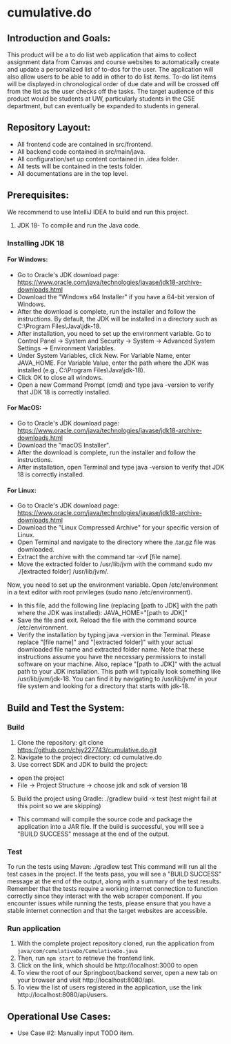 # cumulative.do

## Introduction and Goals:

This product will be a to do list web application that aims to collect assignment data from Canvas and course websites to automatically create and update a personalized list of to-dos for the user. The application will also allow users to be able to add in other to do list items. To-do list items will be displayed in chronological order of due date and will be crossed off from the list as the user checks off the tasks. The target audience of this product would be students at UW, particularly students in the CSE department, but can eventually be expanded to students in general.

## Repository Layout:

- All frontend code are contained in src/frontend.
- All backend code contained in src/main/java.
- All configuration/set up content contained in .idea folder.
- All tests will be contained in the tests folder.
- All documentations are in the top level.


## Prerequisites:
We recommend to use IntelliJ IDEA to build and run this project.
1. JDK 18- To compile and run the Java code.
### Installing JDK 18
#### For Windows:
- Go to Oracle's JDK download page: https://www.oracle.com/java/technologies/javase/jdk18-archive-downloads.html
- Download the "Windows x64 Installer" if you have a 64-bit version of Windows.
- After the download is complete, run the installer and follow the instructions. By default, the JDK will be installed in a directory such as C:\Program Files\Java\jdk-18.
- After installation, you need to set up the environment variable. Go to Control Panel -> System and Security -> System -> Advanced System Settings -> Environment Variables.
- Under System Variables, click New. For Variable Name, enter JAVA_HOME. For Variable Value, enter the path where the JDK was installed (e.g., C:\Program Files\Java\jdk-18).
- Click OK to close all windows.
- Open a new Command Prompt (cmd) and type java -version to verify that JDK 18 is correctly installed.

#### For MacOS:
- Go to Oracle's JDK download page: https://www.oracle.com/java/technologies/javase/jdk18-archive-downloads.html
- Download the "macOS Installer".
- After the download is complete, run the installer and follow the instructions.
- After installation, open Terminal and type java -version to verify that JDK 18 is correctly installed.

#### For Linux:
- Go to Oracle's JDK download page: https://www.oracle.com/java/technologies/javase/jdk18-archive-downloads.html
- Download the "Linux Compressed Archive" for your specific version of Linux.
- Open Terminal and navigate to the directory where the .tar.gz file was downloaded.
- Extract the archive with the command tar -xvf [file name].
- Move the extracted folder to /usr/lib/jvm with the command sudo mv ./[extracted folder] /usr/lib/jvm/.

Now, you need to set up the environment variable. Open /etc/environment in a text editor with root privileges (sudo nano /etc/environment).
-  In this file, add the following line (replacing [path to JDK] with the path where the JDK was installed): JAVA_HOME="[path to JDK]"
-  Save the file and exit. Reload the file with the command source /etc/environment.
-  Verify the installation by typing java -version in the Terminal.
Please replace "[file name]" and "[extracted folder]" with your actual downloaded file name and extracted folder name. Note that these instructions assume you have the necessary permissions to install software on your machine.
Also, replace "[path to JDK]" with the actual path to your JDK installation. This path will typically look something like /usr/lib/jvm/jdk-18. You can find it by navigating to /usr/lib/jvm/ in your file system and looking for a directory that starts with jdk-18.

## Build and Test the System:

### Build
1. Clone the repository: git clone https://github.com/chjy227743/cumulative.do.git
2. Navigate to the project directory: cd cumulative.do
3. Use correct SDK and JDK to build the project:
- open the project
- File -> Project Structure -> choose jdk and sdk of version 18
5. Build the project using Gradle: ./gradlew build -x test (test might fail at this point so we are skipping)
- This command will compile the source code and package the application into a JAR file. If the build is successful, you will see a "BUILD SUCCESS" message at the end of the output.

### Test

To run the tests using Maven: ./gradlew test
This command will run all the test cases in the project. If the tests pass, you will see a "BUILD SUCCESS" message at the end of the output, along with a summary of the test results.
Remember that the tests require a working internet connection to function correctly since they interact with the web scraper component. If you encounter issues while running the tests, please ensure that you have a stable internet connection and that the target websites are accessible.

### Run application

1. With the complete project repository cloned, run the application from `java/com/cumulativeDo/CumulativeDo.java`
2. Then, run `npm start` to retrieve the frontend link.
3. Click on the link, which should be http://localhost:3000 to open
4. To view the root of our Springboot/backend server, open a new tab on your browser and visit http://localhost:8080/api.
5. To view the list of users registered in the application, use the link http://localhost:8080/api/users.



## Operational Use Cases:

- Use Case #2: Manually input TODO item.
